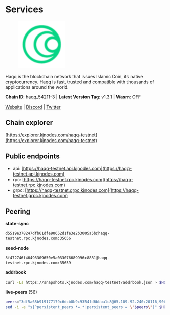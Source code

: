 # Services

<figure><img src="https://raw.githubusercontent.com/kj89/cosmos-images/main/logos/haqq.png" width="150" alt=""><figcaption></figcaption></figure>

Haqq is the blockchain network that issues Islamic Coin,  its native cryptocurrency. Haqq is fast, trusted and  compatible with thousands of applications around the world.

**Chain ID**: haqq_54211-3 | **Latest Version Tag**: v1.3.1 | **Wasm**: OFF

[Website](https://islamiccoin.net) | [Discord](https://discord.gg/hU9MHG5kZq) | [Twitter](https://twitter.com/Islamic_Coin)




## Chain explorer
[https://explorer.kjnodes.com/haqq-testnet](https://explorer.kjnodes.com/haqq-testnet)

## Public endpoints

* api: [https://haqq-testnet.api.kjnodes.com](https://haqq-testnet.api.kjnodes.com)
* rpc: [https://haqq-testnet.rpc.kjnodes.com](https://haqq-testnet.rpc.kjnodes.com)
* grpc: [https://haqq-testnet.grpc.kjnodes.com](https://haqq-testnet.grpc.kjnodes.com)

## Peering

**state-sync**

```text
d5519e378247dfb61dfe90652d1fe3e2b3005a5b@haqq-testnet.rpc.kjnodes.com:35656
```

**seed-node**

```text
3f472746f46493309650e5a033076689996c8881@haqq-testnet.rpc.kjnodes.com:35659
```

**addrbook**
```bash
curl -Ls https://snapshots.kjnodes.com/haqq-testnet/addrbook.json > $HOME/.haqqd/config/addrbook.json
```

**live-peers** (56)
```bash
peers="3df5a68b919177179c6dcb0b9c9354fd6bbba1c8@65.109.92.240:20116,90b40d2b773090b82aa7788c2d1937e4fd6d2dc0@65.108.231.124:19656,fb3fcbc1dc08d5dd6e0001515d3c35274f443b7e@149.102.145.45:35656,6fad54232f11a0306bd0d942c2ec5f9ba0ae2f1a@34.91.54.209:26656,6771e65c1b30cc514faf5943320fdda480fe9124@95.216.39.183:26656,d5519e378247dfb61dfe90652d1fe3e2b3005a5b@65.109.68.190:35656,b72f2156db8c87e679dc853730746ff40038120c@213.239.215.77:26656,56158e0f2acf850114e82644afceb565a73b08cc@185.144.99.95:26656,2d13d679b64e1a574904a140f72815644ec71131@65.21.133.125:30656,073a2d6ef69f04b563e160a0e33eab84ae093aa9@154.26.157.233:35656,90b1d14fc7393c6b6452ecf8b3cdd078a445a238@65.109.112.178:29656,ccff2d110a06e8a76fd1529200d96316eb077007@65.108.78.116:46656,43dc2d5ab6fa30cb10959717d26f31bc45b56fdd@149.102.133.67:35656,23ff658b56fbb8bc73372973a34733ff5d79b435@142.132.202.50:11604,1fefb6b75431482502e125a290deba1e7e539d4e@135.181.148.11:26656,927a323649e7dd8d4c75da6e5edaee439652b46f@65.109.92.241:20116,29731457774b61da8186b9c764e8f7c1e2465e3e@142.93.36.176:26656,9eb507f9365313dbe7f426050fec9648298f58ee@109.205.183.51:26656,eb503dddcc41ba801c646d63cc762de4e9c43aa4@35.228.23.164:26656,0629018cef2e53288757381ffdc0b84cbb5931cc@95.216.1.249:26656,4034efbff7c82e1a2d3908fefd2512552dea63f5@65.109.38.208:26651,230d299006a432b0f44534ca8a19c8c876c0ccb3@85.10.193.246:26656,04e76400e2ad0063e18a2174adad69853a13e8bc@149.102.133.20:35656,4990ed7074424046184dd474df40902c30f34182@65.108.250.241:26656,16f40215d018c7d657fef0bb5ce2950251d525d2@148.251.51.144:36656,59af99085c961a6a5c8dc4bc8b3abffda16ddccb@135.181.38.62:26656,cf5d60d0cdbdeb68caf1993a7422f942d37b56a7@194.163.142.120:35656,4f8d830994b609160d21c3ab81854e241f84a41e@89.58.52.226:26656,f54d4de6d4ae81ec8a2315b54247872b315f198d@65.109.57.9:26656,78e3ef8adf819b479acc13a2f92ab5c0fa350aeb@66.45.231.30:11464,f1b1df46afd4c9d4f66051437078c0b85bc6b67b@65.108.206.118:61056,360d7095f3c1250a013cfe66c43a3f0790782f78@84.46.254.50:26656,48a2a7762a579d25bca95b0a3548b714238dd60b@213.239.216.252:20656,d7ac44bf8f8d760c3df1a8695145021f35feb985@34.88.220.124:26656,0409afd9db164813d8e5f29eb9e0d5edbd3c7ba0@5.189.163.114:26656,26f20a2f80a4738a30a9634947a3aae67da31be3@65.108.254.227:26656,064fe9fe19fe5552b2d4922d659466e583f42b22@95.216.2.219:26658,331ca63236ba05842d561e22c0bcc8582efa60a1@209.126.80.192:26656,05923f980fa66af7be56f4769ed990429a73ba0a@65.108.9.25:35656,1a68f19b58e0c4e99c907a3c43923641a1595c88@149.102.133.29:35656,73337217ebaf76420c8c00b565cb1cc5f53414ba@54.93.133.125:26656,ed145a35b436878c1f1c10634bd18600f3696e17@95.217.181.142:26656,6ce864d853904ebef9400528f129d8fefa6f1827@91.211.251.232:36656,3afcd044314bff8a2b3579b545e642edbd80396d@154.26.157.237:35656,afa529ce3a5f2effcb21b2ee1bb7fe677476ed76@167.235.7.34:36656,a884387139109784cad9193652b82ef20a85d713@38.242.159.148:26656,24e894d4d8a18276acf6051cccf369a1ce69842d@65.108.151.105:26656,181c3ef9dba190c45ad8143550188d24e471b7a5@148.251.47.69:16656,5dea057533b7f44c0a0092d2a2b1742aa52f5449@154.26.157.224:35656,32a8eec046b95e8646ff0810b4596dc7083a0beb@65.108.145.131:26656,45bc6d84ffb3bb725cf78e82205639797c30af67@65.108.199.62:26656,741778da292fad4c776763cf581cc91cc7141094@34.91.46.0:26656,64a840f6f5344a22a485b2818f9da9a457d42827@95.217.57.232:36656,f50b6abb555c0d420834860d9a8f499801bb3ae8@135.181.62.222:26656,f57fae1bdea281392b563a58978a2d8c0a37725f@95.217.233.234:26656,3f5110515b76596e05a447fd50e4727eaad00124@188.34.201.77:26656"
sed -i -e "s|^persistent_peers *=.*|persistent_peers = \"$peers\"|" $HOME/.haqqd/config/config.toml
```
